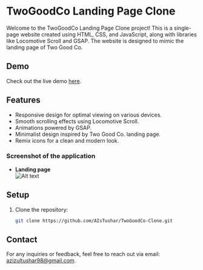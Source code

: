 # TwoGoodCo Landing Page Clone

Welcome to the TwoGoodCo Landing Page Clone project! This is a single-page website created using HTML, CSS, and JavaScript, along with libraries like Locomotive Scroll and GSAP. The website is designed to mimic the landing page of Two Good Co.

## Demo

Check out the live demo [here](https://github.com/AIsTushar/TwoGoodCo-Clone).

## Features

- Responsive design for optimal viewing on various devices.
- Smooth scrolling effects using Locomotive Scroll.
- Animations powered by GSAP.
- Minimalist design inspired by Two Good Co. landing page.
- Remix icons for a clean and modern look.

### Screenshot of the application

- **Landing page**  
  ![Alt text](/public/media/home_page.png?raw=true "Landing Page")

## Setup

1. Clone the repository:
   ```bash
   git clone https://github.com/AIsTushar/TwoGoodCo-Clone.git
   ```

## Contact

For any inquiries or feedback, feel free to reach out via email: [azizultushar98@gmail.com](mailto:azizultushar98@gmail.com).
